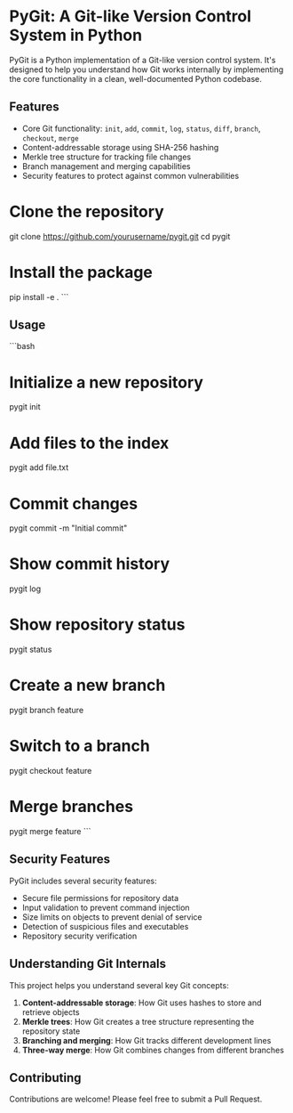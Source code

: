 # PyGit: A Git-like Version Control System in Python

PyGit is a Python implementation of a Git-like version control system. It's designed to help you understand how Git works internally by implementing the core functionality in a clean, well-documented Python codebase.

## Features

- Core Git functionality: `init`, `add`, `commit`, `log`, `status`, `diff`, `branch`, `checkout`, `merge`
- Content-addressable storage using SHA-256 hashing
- Merkle tree structure for tracking file changes
- Branch management and merging capabilities
- Security features to protect against common vulnerabilities


# Clone the repository
git clone https://github.com/yourusername/pygit.git
cd pygit

# Install the package
pip install -e .
\`\`\`

## Usage

\`\`\`bash
# Initialize a new repository
pygit init

# Add files to the index
pygit add file.txt

# Commit changes
pygit commit -m "Initial commit"

# Show commit history
pygit log

# Show repository status
pygit status

# Create a new branch
pygit branch feature

# Switch to a branch
pygit checkout feature

# Merge branches
pygit merge feature
\`\`\`

## Security Features

PyGit includes several security features:

- Secure file permissions for repository data
- Input validation to prevent command injection
- Size limits on objects to prevent denial of service
- Detection of suspicious files and executables
- Repository security verification


## Understanding Git Internals

This project helps you understand several key Git concepts:

1. **Content-addressable storage**: How Git uses hashes to store and retrieve objects
2. **Merkle trees**: How Git creates a tree structure representing the repository state
3. **Branching and merging**: How Git tracks different development lines
4. **Three-way merge**: How Git combines changes from different branches

## Contributing

Contributions are welcome! Please feel free to submit a Pull Request.
